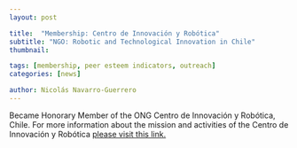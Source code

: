 ```yaml
---
layout: post

title:  "Membership: Centro de Innovación y Robótica"
subtitle: "NGO: Robotic and Technological Innovation in Chile"
thumbnail: 

tags: [membership, peer esteem indicators, outreach]
categories: [news]

author: Nicolás Navarro-Guerrero
---
```


Became Honorary Member of the ONG Centro de Innovación y Robótica, Chile. For more information about the mission and activities of the Centro de Innovación y Robótica <a href="https://www.innovacionyrobotica.com/" target="_blank">please visit this link.</a>

<!--more-->

